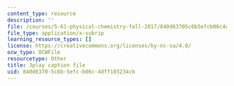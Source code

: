 ```yaml
---
content_type: resource
description: ''
file: /courses/5-61-physical-chemistry-fall-2017/840d63705c6b5efcb06c4dff103234cb_S-_PFdnImLM.vtt
file_type: application/x-subrip
learning_resource_types: []
license: https://creativecommons.org/licenses/by-nc-sa/4.0/
ocw_type: OCWFile
resourcetype: Other
title: 3play caption file
uid: 840d6370-5c6b-5efc-b06c-4dff103234cb
---
```


